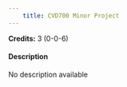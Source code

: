```yaml
---
    title: CVD700 Minor Project
---
```

**Credits:** 3 (0-0-6)



#### Description 
No description available